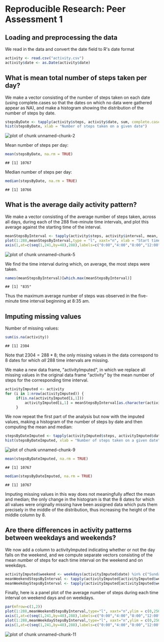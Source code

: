 # Reproducible Research: Peer Assessment 1

## Loading and preprocessing the data

We read in the data and convert the date field to R's date format

```r
activity <- read.csv("activity.csv")
activity$date <- as.Date(activity$date)
```

## What is mean total number of steps taken per day?

We make a vector consisting of the number of steps taken on each date (using complete.cases so that the dates on which no data were gathered appear as NA), and make a histogram showing the distribution of the number of steps by date.


```r
stepsByDate <- tapply(activity$steps, activity$date, sum, complete.cases=TRUE)
hist(stepsByDate, xlab = "Number of steps taken on a given date")
```

![plot of chunk unnamed-chunk-2](figure/unnamed-chunk-2.png) 

Mean number of steps per day:

```r
mean(stepsByDate, na.rm = TRUE)
```

```
## [1] 10767
```

Median number of steps per day:

```r
median(stepsByDate, na.rm = TRUE)
```

```
## [1] 10766
```

## What is the average daily activity pattern?

We make a vector consisting of the average number of steps taken, across all days, during each of the 288 five-minute time intervals, and plot this average against the starting time of the interval.

```r
meanStepsByInterval <- tapply(activity$steps, activity$interval, mean, na.rm = TRUE)
plot(1:288,meanStepsByInterval,type = "l", xaxt="n", xlab = "Start time of 5-minute interval", ylab = "Average number of steps", main = "Average number of steps by interval")
axis(1,at=c(seq(1,241,by=48),288),labels=c("0:00","4:00","8:00","12:00","16:00","20:00","23:55"))
```

![plot of chunk unnamed-chunk-5](figure/unnamed-chunk-5.png) 

We find the time interval during which, on average, the most steps were taken.

```r
names(meanStepsByInterval)[which.max(meanStepsByInterval)]
```

```
## [1] "835"
```
Thus the maximum average number of steps was observed in the five-minute time interval beginning at 8:35 am.

## Imputing missing values

Number of missing values:

```r
sum(is.na(activity))
```

```
## [1] 2304
```

Note that $2304 = 288*8$; the only missing values in the data correspond to 8 dates for which *all* 288 time intervals are missing.

We make a new data frame, "activityImputed", in which we replace all missing values in the original data frame "activity" by the mean number of steps for the corresponding time interval.

```r
activityImputed <- activity
for (i in 1:nrow(activityImputed)) {
     if(is.na(activityImputed[i,1])) 
         activityImputed[i,1] = meanStepsByInterval[as.character(activity[i,3])]  
     }
```

We now repeat the first part of the analysis but now with the imputed values, making a histogram of the number of steps by date and then computing the mean and median:

```r
stepsByDateImputed <- tapply(activityImputed$steps, activityImputed$date, sum, complete.cases=TRUE)
hist(stepsByDateImputed, xlab = "Number of steps taken on a given date")
```

![plot of chunk unnamed-chunk-9](figure/unnamed-chunk-9.png) 

```r
mean(stepsByDateImputed, na.rm = TRUE)
```

```
## [1] 10767
```

```r
median(stepsByDateImputed, na.rm = TRUE)
```

```
## [1] 10767
```

Imputing missing values in this way does not meaningfully affect the mean and median; the only change in the histogram is that the 8 dates for which all values were originally missing have been assigned data which puts them precisely in the middle of the distribution, thus increasing the height of the middle column by 8.

## Are there differences in activity patterns between weekdays and weekends?

We now add a column to activityImputed indicating whether or not the day falls on the weekend, and we compute separate vectors consisting of the mean number of steps for each time interval on the weekend and on weekdays.


```r
activityImputed$weekend <- weekdays(activityImputed$date) %in% c("Sunday","Saturday")
meanWeekendStepsByInterval <- tapply(activityImputed[activityImputed$weekend == TRUE,"steps"],activityImputed[activityImputed$weekend == TRUE,"interval"],mean)
meanWeekdayStepsByInterval <- tapply(activityImputed[activityImputed$weekend == FALSE,"steps"],activityImputed[activityImputed$weekend == FALSE,"interval"],mean)
```

Finally, here is a panel plot of the average number of steps during each time interval on weekend days and on weekdays.

```r
par(mfrow=c(1,2))
plot(1:288,meanWeekendStepsByInterval,type="l", xaxt="n",ylim = c(0,250), xlab = "Start time of 5-minute interval", ylab = "Average number of steps", main="Average steps on weekend")
axis(1,at=c(seq(1,241,by=48),288),labels=c("0:00","4:00","8:00","12:00","16:00","20:00","23:55"))
plot(1:288,meanWeekdayStepsByInterval,type="l", xaxt="n",ylim = c(0,250), xlab = "Start time of 5-minute interval", ylab = "Average number of steps", main="Average steps on weekdays")
axis(1,at=c(seq(1,241,by=48),288),labels=c("0:00","4:00","8:00","12:00","16:00","20:00","23:55"))
```

![plot of chunk unnamed-chunk-11](figure/unnamed-chunk-11.png) 
